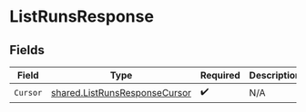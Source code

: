 # ListRunsResponse


## Fields

| Field                                                                                 | Type                                                                                  | Required                                                                              | Description                                                                           |
| ------------------------------------------------------------------------------------- | ------------------------------------------------------------------------------------- | ------------------------------------------------------------------------------------- | ------------------------------------------------------------------------------------- |
| `Cursor`                                                                              | [shared.ListRunsResponseCursor](../../../pkg/models/shared/listrunsresponsecursor.md) | :heavy_check_mark:                                                                    | N/A                                                                                   |